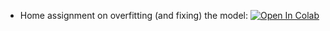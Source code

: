* Home assignment on overfitting (and fixing) the model: [![Open In Colab](https://colab.research.google.com/assets/colab-badge.svg)](https://colab.research.google.com/github/girafe-ai/ml-course/blob/25s_harbour/homeworks/hw005_fmnist/hw_fmnist_overfitting.ipynb)
